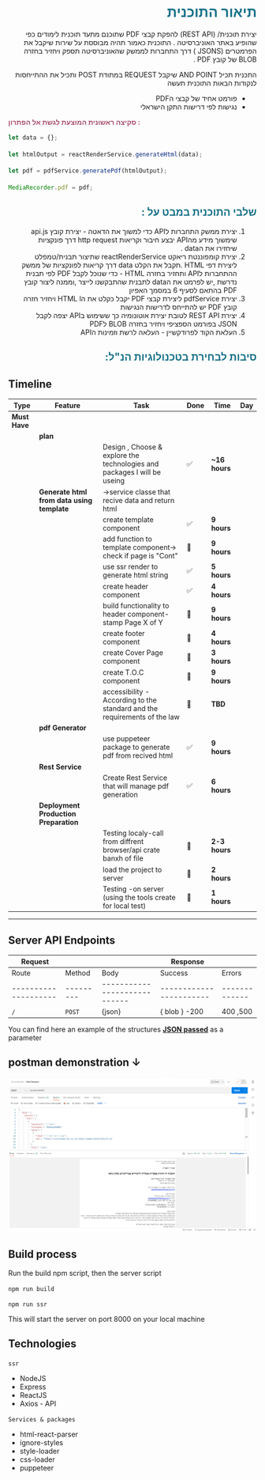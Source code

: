<div dir="auto" align="right">

<span style="color: #177187">

# תיאור התוכנית

</span>

יצירת תוכנית/ (REST API) להפקת קבצי PDF שתוכנם מתעד תוכנית לימודים כפי שהופיע באתר האוניברסיטה .
התוכנית כאמור תהיה מבוססת על שירות שיקבל את הפרמטרים (JSONSׂ ) דרך התחברות לממשק שהאוניברסיטה תספק ויחזיר בחזרה BLOB של קובץ PDF .

התכנית תכיל AND POINT שיקבל REQUEST במתודת POST ותכיל את ההתייחסות לנקודות הבאות
התוכנית תעשה

- פורמט אחיד של קבצי הPDF
- נגישות לפי דרישות התקן הישראלי

</div>
<span style="color: #A54D69">

**סקיצה ראשונית המוצעת לגשת אל הפתרון :**

 </span>

```javascript
let data = {};

let htmlOutput = reactRenderService.generateHtml(data);

let pdf = pdfService.generatePdf(htmlOutput);

MediaRecorder.pdf = pdf;
```

<div dir="auto" align="right">

<span style="color: #177187">

## שלבי התוכנית במבט על :

</span>

1. יצירת ממשק התחברות לAPI כדי למשוך את הדאטה -
   יצירת קובץ api.js שימשוך מידע מהAPI יבצע חיבור וקריאות http request דרך פונקציות שיחזירו את הdata .
2. יצירת קומפוננטת ריאקט reactRenderService שתיצור תבנית/טמפלט ליצירת דפי HTML .תקבל את הקלט data דרך קריאות לפונקציות של ממשק ההתחברות לAPI ותחזיר בחזרה HTML -
   כדי שנוכל לקבל PDF לפי תבנית נדרשת ,יש לפרמט את הdata לתבנית שהתבקשנו לייצר ,וממנה ליצור קובץ PDF בהתאם לסעיף 6 במסמך האפיון
3. יצירת pdfService ליצירת קבצי PDF יקבל כקלט את הHTML l ויחזיר חזרה קובץ PDF יש להתייחס לדרישות הנגישות
4. יצירת REST API לטובת יצירת אוטונומיה כך ששימוש בAPI יצפה לקבל JSON בפורמט הספציפי ויחזיר בחזרה BLOB לPDF
5. העלאת הקוד לפרודקשיין - העלאה לרשת וזמינות הAPI

<span style="color: #177187">

## סיבות לבחירת בטכנולוגיות הנ"ל:

</span>

</div>
<div dir="auto" align="left">

## **Timeline**

| Type          | Feature                                    | Task                                                                     | Done                  | Time          | Day |
| ------------- | ------------------------------------------ | ------------------------------------------------------------------------ | --------------------- | ------------- | --- |
| **Must Have** |                                            |                                                                          |                       |               |     |
|               | **plan**                                   |                                                                          |                       |               |     |
|               |                                            | Design , Choose & explore the technologies and packages I will be useing | :white_check_mark:    | **~16 hours** |     |
|               | **Generate html from data using template** | →service classe that recive data and return html                         |                       |               |     |
|               |                                            | create template component                                                | :white_check_mark:    | **9 hours**   |     |
|               |                                            | add function to template component→ check if page is "Cont"              | :black_square_button: | **9 hours**   |     |
|               |                                            | use ssr render to generate html string                                   | :white_check_mark:    | **5 hours**   |     |
|               |                                            | create header component                                                  | :white_check_mark:    | **4 hours**   |     |
|               |                                            | build functionality to header component-stamp Page X of Y                | :black_square_button: | **9 hours**   |     |
|               |                                            | create footer component                                                  | :black_square_button: | **4 hours**   |     |
|               |                                            | create Cover Page component                                              | :black_square_button: | **3 hours**   |     |
|               |                                            | create T.O.C component                                                   | :black_square_button: | **9 hours**   |     |
|               |                                            | accessibility -According to the standard and the requirements of the law | :black_square_button: | **TBD**       |     |
|               | **pdf Generator**                          |                                                                          |                       |               |     |
|               |                                            | use puppeteer package to generate pdf from recived html                  | :white_check_mark:    | **9 hours**   |     |
|               | **Rest Service**                           |                                                                          |                       |               |     |
|               |                                            | Create Rest Service that will manage pdf generation                      | :white_check_mark:    | **6 hours**   |     |
|               | **Deployment Production Preparation**      |                                                                          |                       |               |     |
|               |                                            | Testing localy-call from diffrent browser/api crate banxh of file        | :black_square_button: | **2-3 hours** |     |
|               |                                            | load the project to server                                               | :black_square_button: | **2 hours**   |     |
|               |                                            | Testing -on server (using the tools create for local test)               | :black_square_button: | **1 hours**   |     |

<hr >

## Server API Endpoints

| Request              |           |                              | Response                |               |
| -------------------- | --------- | ---------------------------- | ----------------------- | ------------- |
| Route                | Method    | Body                         | Success                 | Errors        |
| -------------------- | --------- | ---------------------------- | ----------------------- | ------------- |
| `/`                  | `POST`    | {json}                       | { blob } -200           | 400 ,500      |

You can find here an example of the structures **[JSON passed](./docs/body_request_example)** as a parameter

## postman demonstration ↓

![request](./docs/screenshots/postman_request_1.png)

## Build process

Run the build npm script, then the server script

`npm run build`

`npm run ssr`

This will start the server on port 8000 on your local machine

## Technologies

`ssr`

- NodeJS
- Express
- ReactJS
- Axios - API

`Services & packages`

- html-react-parser
- ignore-styles
- style-loader
- css-loader
- puppeteer
